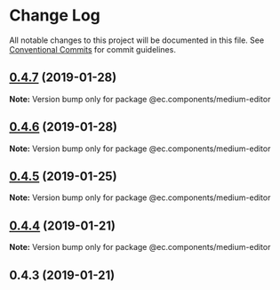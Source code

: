 # Change Log

All notable changes to this project will be documented in this file.
See [Conventional Commits](https://conventionalcommits.org) for commit guidelines.

## [0.4.7](https://github.com/entrecode/ec.components/compare/@ec.components/medium-editor@0.4.6...@ec.components/medium-editor@0.4.7) (2019-01-28)

**Note:** Version bump only for package @ec.components/medium-editor





## [0.4.6](https://github.com/entrecode/ec.components/compare/@ec.components/medium-editor@0.4.5...@ec.components/medium-editor@0.4.6) (2019-01-28)

**Note:** Version bump only for package @ec.components/medium-editor





## [0.4.5](https://github.com/entrecode/ec.components/compare/@ec.components/medium-editor@0.4.4...@ec.components/medium-editor@0.4.5) (2019-01-25)

**Note:** Version bump only for package @ec.components/medium-editor





## [0.4.4](https://github.com/entrecode/ec.components/compare/@ec.components/medium-editor@0.4.4...@ec.components/medium-editor@0.4.4) (2019-01-21)

**Note:** Version bump only for package @ec.components/medium-editor





## 0.4.3 (2019-01-21)
